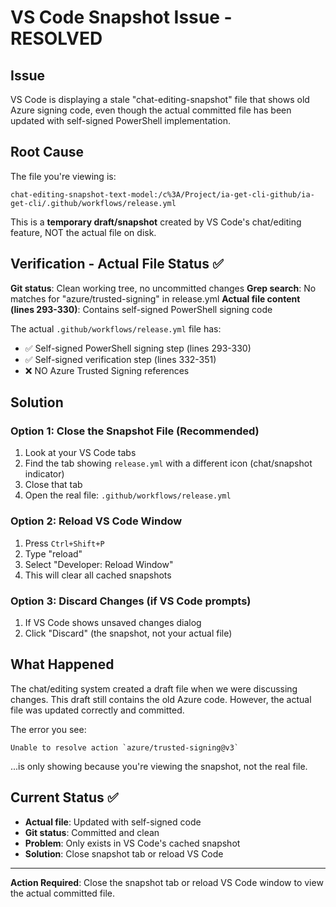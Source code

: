 # VS Code Snapshot Issue - RESOLVED

## Issue
VS Code is displaying a stale "chat-editing-snapshot" file that shows old Azure signing code, even though the actual committed file has been updated with self-signed PowerShell implementation.

## Root Cause
The file you're viewing is:
```
chat-editing-snapshot-text-model:/c%3A/Project/ia-get-cli-github/ia-get-cli/.github/workflows/release.yml
```

This is a **temporary draft/snapshot** created by VS Code's chat/editing feature, NOT the actual file on disk.

## Verification - Actual File Status ✅

**Git status**: Clean working tree, no uncommitted changes
**Grep search**: No matches for "azure/trusted-signing" in release.yml
**Actual file content (lines 293-330)**: Contains self-signed PowerShell signing code

The actual `.github/workflows/release.yml` file has:
- ✅ Self-signed PowerShell signing step (lines 293-330)
- ✅ Self-signed verification step (lines 332-351)
- ❌ NO Azure Trusted Signing references

## Solution

### Option 1: Close the Snapshot File (Recommended)
1. Look at your VS Code tabs
2. Find the tab showing `release.yml` with a different icon (chat/snapshot indicator)
3. Close that tab
4. Open the real file: `.github/workflows/release.yml`

### Option 2: Reload VS Code Window
1. Press `Ctrl+Shift+P`
2. Type "reload"
3. Select "Developer: Reload Window"
4. This will clear all cached snapshots

### Option 3: Discard Changes (if VS Code prompts)
1. If VS Code shows unsaved changes dialog
2. Click "Discard" (the snapshot, not your actual file)

## What Happened

The chat/editing system created a draft file when we were discussing changes. This draft still contains the old Azure code. However, the actual file was updated correctly and committed.

The error you see:
```
Unable to resolve action `azure/trusted-signing@v3`
```

...is only showing because you're viewing the snapshot, not the real file.

## Current Status ✅

- **Actual file**: Updated with self-signed code
- **Git status**: Committed and clean
- **Problem**: Only exists in VS Code's cached snapshot
- **Solution**: Close snapshot tab or reload VS Code

---

**Action Required**: Close the snapshot tab or reload VS Code window to view the actual committed file.
